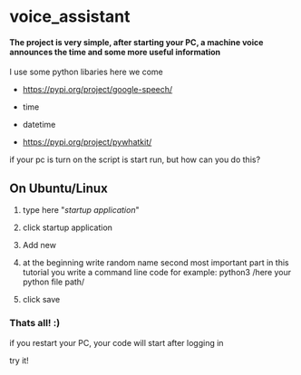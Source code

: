 # voice_assistant

#### The project is very simple, after starting your PC, a machine voice announces the time and some more useful information

I use some python libaries here we come

* https://pypi.org/project/google-speech/

* time

* datetime

* https://pypi.org/project/pywhatkit/

if your pc is turn on the script is start run, but how can you do this?

## On Ubuntu/Linux

1. type here "*startup application*"

1. click startup application

1. Add new 

1. at the beginning write random name second most important part in this tutorial you write a command line code for example: python3 /here your python file path/

1. click save

### Thats all! :)

if you restart your PC, your code will start after logging in

try it!




